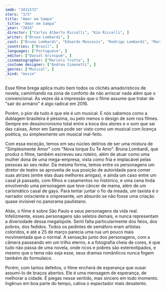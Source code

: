 ```yaml
---
imdb: "3411572"
stars: "3/5"
title: "Amor em Sampa"
_title: "Amor em Sampa"
_year: "2016"
_director: ["Carlos Alberto Riccelli", "Kim Riccelli", ]
_writer: ["Bruna Lombardi", ]
_cast: ["Bruna Lombardi", "Eduardo Moscovis", "Rodrigo Lombardi", "Mariana Lima", "Carlos Alberto Riccelli", "Tiago Abravanel", "Marcello Airoldi", "Miá Mello", "Kim Riccelli", ]
_countries: ["Brazil", ]
_languages: ["Portuguese", ]
_editor: ["Daniel Grinspum", ]
_cinematographer: ["Marcelo Trotta", ]
_costume designer: ["Andrea Simonetti", ]
_genres: ["Musical", ]
_kind: "movie"
---
```

Esse filme brega aplica muito bem todos os clichês amadorísticos de novela, caminhando na zona de conforto de não arriscar nada além que o convencional. Às vezes dá a impressão que o filme assume que tratar de "sair do armário" é algo radical em 2016.

Porém, o pior de tudo é que ele é um musical. E nós sabemos como a dublagem brasileira é péssima, ou pelo menos o design de som nos filmes. Sempre em dessincronismo total entre a boca dos atores e o som que sai das caixas, Amor em Sampa pode ser visto como um musical com licença poética, ou simplesmente um musical mal-feito.

Com essa exceção, temos em seu núcleo delírios de ser uma mistura de "Simplesmente Amor" com "Nova Iorque Eu Te Amo". Bruna Lombardi, que produz o filme, também escreveu seu roteiro, além de atuar como uma mulher dona de uma mega-empresa, vista como fria e implacável pelas pessoas ao seu redor. Da mesma forma, temos entre os personagens um diretor de teatro se aproveita de sua posição de autoridade para comer suas atrizes (entre elas duas melhores amigas), e ainda um caso entre um casal já passado, com filhos e casamentos no histórico, e uma cena linda envolvendo uma personagem que teve câncer de mama, além de um carismático casal de gays. Para tentar juntar o fio da meada, um taxista é o narrador onisciente e onipresente, um absurdo se não fosse uma criação quase invisível no panorama paulistano.

Aliás, o filme é sobre São Paulo e seus personagens da vida real. Infelizmente, esses personagens são seletos demais, e nunca representam a diversidade dessa megalópole. Senti falta particularmente dos feios, dos pobres, dos fedidos. Todos os pedintes de semáforo eram artistas coloridos, e até a 25 de março parecia uma rua um pouco mais movimentada que o normal. A sensação junto dos personagens, com a câmera passeando em um trilho eterno, e a fotografia cheia de cores, é que tudo não passa de uma novela, onde ricos e pobres são estereotipados, e mesmo que o tema não seja esse, seus dramas românticos nunca fogem também do formulaico.

Porém, com tantos defeitos, o filme encherá de esperança que ousar assumi-lo de braços abertos. Ele é uma mensagem de esperança, de melhorar a cidade. É piegas nesse sentido, mas sincero em todo momento. Ingênuo em boa parte do tempo, cativa o espectador mais desatento.
